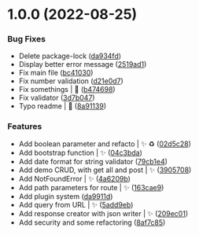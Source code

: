 # 1.0.0 (2022-08-25)


### Bug Fixes

* Delete package-lock ([da934fd](https://github.com/kevinbalicot/tamia/commit/da934fdc875fa77c15bb83a7ac1f89532b53a052))
* Display better error message ([2519ad1](https://github.com/kevinbalicot/tamia/commit/2519ad1839b2ee5a73143145556515d54554488b))
* Fix main file ([bc41030](https://github.com/kevinbalicot/tamia/commit/bc410307773007279e565be3d67d566ebb8e0811))
* Fix number validation ([d21e0d7](https://github.com/kevinbalicot/tamia/commit/d21e0d73c8d99181306a6503675627dd3db8a560))
* Fix somethings | :bug: ([b474698](https://github.com/kevinbalicot/tamia/commit/b474698abd0b2ab93d0fb36e239244d583994a91))
* Fix validator ([3d7b047](https://github.com/kevinbalicot/tamia/commit/3d7b0475bd6cc02d2dc878c9f0d1c811c718109b))
* Typo readme | :pencil: ([8a91139](https://github.com/kevinbalicot/tamia/commit/8a9113971af83d5736e9d4b98fd973ff05b18a86))


### Features

* Add boolean parameter and refacto | :sparkles: :recycle: ([02d5c28](https://github.com/kevinbalicot/tamia/commit/02d5c28897f8720c18c24477da255dca076ad7ac))
* Add bootstrap function | :sparkles: ([04c3bda](https://github.com/kevinbalicot/tamia/commit/04c3bda7a74eee70cba8c3950d3689abff4c2993))
* Add date format for string validator ([79cb1e4](https://github.com/kevinbalicot/tamia/commit/79cb1e4dacfd5fd086c11329f05c100a2771ca59))
* Add demo CRUD, with get all and post | :sparkles: ([3905708](https://github.com/kevinbalicot/tamia/commit/39057085d9cf4ef4e47e588e7e4333347707d419))
* Add NotFoundError | :sparkles: ([4a6209b](https://github.com/kevinbalicot/tamia/commit/4a6209b6121374a05ac9c6becee3aed76a903cca))
* Add path parameters for route | :sparkles: ([163cae9](https://github.com/kevinbalicot/tamia/commit/163cae96c629365ac1d66fa44231dcc056aad024))
* Add plugin system ([da9911d](https://github.com/kevinbalicot/tamia/commit/da9911d1367cef9d38fe1dcde4c3bca7a14b1c12))
* Add query from URL | :sparkles: ([5add9eb](https://github.com/kevinbalicot/tamia/commit/5add9eb5d498e76f50ea50d8ceb5a7987f56ad05))
* Add response creator with json writer | :sparkles: ([209ec01](https://github.com/kevinbalicot/tamia/commit/209ec011efe6b5064635a44e14c83f6dc8b7b486))
* Add security and some refactoring ([8af7c85](https://github.com/kevinbalicot/tamia/commit/8af7c851dad2e53201bfd90506a4398913f8ae25))
